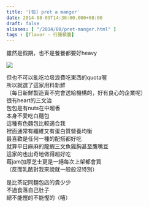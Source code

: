 ```yaml
---
title: '[包] pret a manger'
date: 2014-08-09T14:30:00.000+08:00
draft: false
aliases: [ "/2014/08/pret-manger.html" ]
tags : [flavor - 行膳積腹]
---
```


雖然是假期，也不是餐餐都要好heavy  

![](/images/pretmanger.jpg)

但也不可以亂吃垃圾浪費吃東西的quota喔  
所以就選了這家用料新鮮  
（每日新鮮製造賣不完會送給機構的，好有良心的企業呢）  
很有heart的三文治  
包包是有nuts在中超香  
本身不愛吃白麵包  
這種有色麵包比較適合我  
裡面通常有纖維又有蛋白質營養均衡  
最喜歡是任何一種的配搭都好吃  
就算平日麻麻的龍蝦三文魚雞胸甚至鷹嘴豆  
這家的也出奇地做得超好吃  
莓jam加厚芝士更是一絕每次上架都會買  
（反而乳酪對我來說就一般般沒特別）  
  
是比茶記同麵包店的貴少少  
不過食落自己肚子  
總不能慳的不能慳的（嘻）
